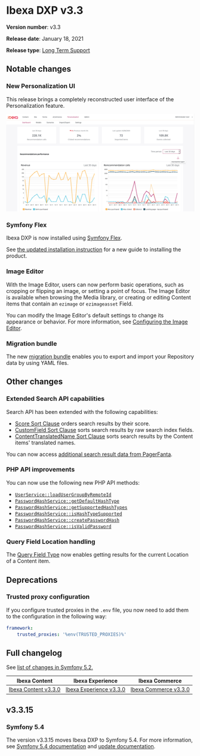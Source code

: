 # Ibexa DXP v3.3

**Version number**: v3.3

**Release date**: January 18, 2021

**Release type**: [Long Term Support](../community_resources/release_process.md#release-process)

## Notable changes

### New Personalization UI

This release brings a completely reconstructed user interface of the Personalization feature.

![Personalization dashboard](img/3.3_perso_ui.png "Personalization dashboard")

### Symfony Flex

Ibexa DXP is now installed using [Symfony Flex](https://symfony.com/doc/current/quick_tour/flex_recipes.html).

See [the updated installation instruction](https://doc.ibexa.co/en/3.3/getting_started/install_ez_platform) for a new guide to installing the product.

### Image Editor

With the Image Editor, users can now perform basic operations, such as cropping or flipping an image,
or setting a point of focus. 
The Image Editor is available when browsing the Media library, or creating or editing Content items 
that contain an `ezimage` or `ezimageasset` Field.

You can modify the Image Editor's default settings to change its appearance or behavior.
For more information, see [Configuring the Image Editor](https://doc.ibexa.co/en/3.3/guide/image_editor).

### Migration bundle

The new [migration bundle](https://doc.ibexa.co/en/3.3/guide/data_migration) enables you to export and import your Repository data by using YAML files.

## Other changes

### Extended Search API capabilities

Search API has been extended with the following capabilities:

- [Score Sort Clause](https://doc.ibexa.co/en/3.3/guide/search/sort_clause_reference/score_sort_clause) orders search results by their score.
- [CustomField Sort Clause](https://doc.ibexa.co/en/3.3/guide/search/sort_clause_reference/customfield_sort_clause) sorts search results by raw search index fields.
- [ContentTranslatedName Sort Clause](https://doc.ibexa.co/en/3.3/guide/search/sort_clause_reference/contenttranslatedname_sort_clause) sorts search results by the Content items' translated names.

You can now access [additional search result data from PagerFanta](https://doc.ibexa.co/en/3.3/api/public_php_api_search/#additional-search-result-data).

### PHP API improvements

You can now use the following new PHP API methods:

- [`UserService::loadUserGroupByRemoteId`](https://github.com/ezsystems/ezplatform-kernel/blob/master/eZ/Publish/API/Repository/UserService.php#L71)
- [`PasswordHashService::getDefaultHashType`](https://github.com/ezsystems/ezplatform-kernel/blob/master/eZ/Publish/API/Repository/PasswordHashService.php#L18)
- [`PasswordHashService::getSupportedHashTypes`](https://github.com/ezsystems/ezplatform-kernel/blob/master/eZ/Publish/API/Repository/PasswordHashService.php#L25)
- [`PasswordHashService::isHashTypeSupported`](https://github.com/ezsystems/ezplatform-kernel/blob/master/eZ/Publish/API/Repository/PasswordHashService.php#L30)
- [`PasswordHashService::createPasswordHash`](https://github.com/ezsystems/ezplatform-kernel/blob/master/eZ/Publish/API/Repository/PasswordHashService.php#L37)
- [`PasswordHashService::isValidPassword`](https://github.com/ezsystems/ezplatform-kernel/blob/master/eZ/Publish/API/Repository/PasswordHashService.php#L44)

### Query Field Location handling

The [Query Field Type](https://doc.ibexa.co/en/3.3/guide/content_rendering/queries_and_controllers/content_queries/#content-query-field) now enables getting results for the current Location of a Content item.

## Deprecations

### Trusted proxy configuration

If you configure trusted proxies in the `.env` file, you now need to add them to the configuration in the following way:

``` yaml
framework:
    trusted_proxies: '%env(TRUSTED_PROXIES)%'
```

## Full changelog

See [list of changes in Symfony 5.2.](https://symfony.com/blog/symfony-5-2-curated-new-features)

| Ibexa Content  | Ibexa Experience  | Ibexa Commerce |
|--------------|------------|------------|
| [Ibexa Content v3.3.0](https://github.com/ibexa/content/releases/tag/v3.3.0) | [Ibexa Experience v3.3.0](https://github.com/ibexa/experience/releases/tag/v3.3.0) | [Ibexa Commerce v3.3.0](https://github.com/ibexa/commerce/releases/tag/v3.3.0)|

## v3.3.15 

### Symfony 5.4

The version v3.3.15 moves Ibexa DXP to Symfony 5.4.
For more information, see [Symfony 5.4 documentation](https://symfony.com/releases/5.4) and [update documentation](../updating/from_3.3/update_from_3.3.md#3315).